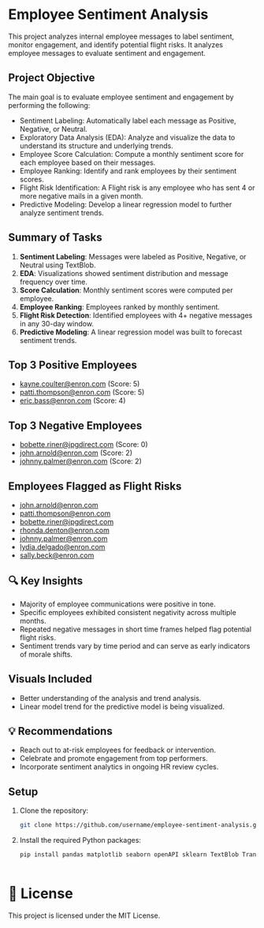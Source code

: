 
# Employee Sentiment Analysis
  This project analyzes internal employee messages to label sentiment, monitor engagement, and identify potential flight risks. It analyzes employee messages to evaluate sentiment and engagement.

##  Project Objective
The main goal is to evaluate employee sentiment and engagement by performing the following:
  - Sentiment Labeling: Automatically label each message as Positive, Negative, or Neutral.
  -  Exploratory Data Analysis (EDA): Analyze and visualize the data to understand its structure and underlying trends.
  - Employee Score Calculation: Compute a monthly sentiment score for each employee based on their messages.
  - Employee Ranking: Identify and rank employees by their sentiment scores.
  - Flight Risk Identification: A Flight risk is any employee who has sent 4 or more negative mails in a given month.
  -  Predictive Modeling: Develop a linear regression model to further analyze sentiment trends.


## Summary of Tasks

1. **Sentiment Labeling**: Messages were labeled as Positive, Negative, or Neutral using TextBlob.
2. **EDA**: Visualizations showed sentiment distribution and message frequency over time.
3. **Score Calculation**: Monthly sentiment scores were computed per employee.
4. **Employee Ranking**: Employees ranked by monthly sentiment.
5. **Flight Risk Detection**: Identified employees with 4+ negative messages in any 30-day window.
6. **Predictive Modeling**: A linear regression model was built to forecast sentiment trends.

## Top 3 Positive Employees
- kayne.coulter@enron.com (Score: 5)
- patti.thompson@enron.com (Score: 5)
- eric.bass@enron.com (Score: 4)

## Top 3 Negative Employees
- bobette.riner@ipgdirect.com (Score: 0)
- john.arnold@enron.com (Score: 2)
- johnny.palmer@enron.com (Score: 2)

## Employees Flagged as Flight Risks
- john.arnold@enron.com
- patti.thompson@enron.com
- bobette.riner@ipgdirect.com
- rhonda.denton@enron.com
- johnny.palmer@enron.com
- lydia.delgado@enron.com
- sally.beck@enron.com

## 🔍 Key Insights
- Majority of employee communications were positive in tone.
- Specific employees exhibited consistent negativity across multiple months.
- Repeated negative messages in short time frames helped flag potential flight risks.
- Sentiment trends vary by time period and can serve as early indicators of morale shifts.

## Visuals Included

 - Better understanding of the analysis and trend analysis.
 - Linear model trend for the predictive model is being visualized.

## 💡 Recommendations
- Reach out to at-risk employees for feedback or intervention.
- Celebrate and promote engagement from top performers.
- Incorporate sentiment analytics in ongoing HR review cycles.

## Setup
1. Clone the repository:
   ```bash
   git clone https://github.com/username/employee-sentiment-analysis.git

2. Install the required Python packages:
   ```bash
   pip install pandas matplotlib seaborn openAPI sklearn TextBlob Transformer
  
   ```
# 📄 License
This project is licensed under the MIT License.

